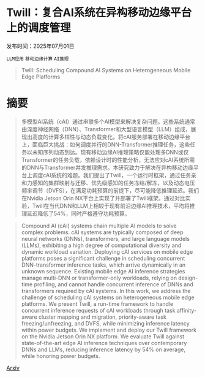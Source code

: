 # Twill：复合AI系统在异构移动边缘平台上的调度管理

发布时间：2025年07月01日

`LLM应用` `移动边缘计算` `AI推理`

> Twill: Scheduling Compound AI Systems on Heterogeneous Mobile Edge Platforms

# 摘要

> 多模型AI系统（cAI）通过串联多个AI模型来解决复杂问题。这些系统通常由深度神经网络（DNN）、Transformer和大型语言模型（LLM）组成，展现出高度的计算多样性与动态负载变化。将cAI服务部署在移动边缘平台上，面临巨大挑战：如何调度并行的DNN-Transformer推理任务，这些任务以未知序列动态到达。现有移动边缘AI推理策略仅能处理多DNN或仅Transformer的任务负载，依赖设计时的性能分析，无法应对cAI系统所需的DNN与Transformer并发推理需求。本研究致力于解决在异构移动边缘平台上调度cAI系统的难题。我们提出了Twill，一个运行时框架，通过任务亲和力感知的集群映射与迁移、优先级感知的任务冻结/解冻，以及动态电压频率调节（DVFS），在满足功耗预算的前提下，尽可能降低推理延迟。我们在Nvidia Jetson Orin NX平台上实现了并部署了Twill框架。通过对比实验，Twill在当代DNN和LLM上相较于现有前沿边缘AI推理技术，平均将推理延迟降低了54%，同时严格遵守功耗预算。


> Compound AI (cAI) systems chain multiple AI models to solve complex problems. cAI systems are typically composed of deep neural networks (DNNs), transformers, and large language models (LLMs), exhibiting a high degree of computational diversity and dynamic workload variation. Deploying cAI services on mobile edge platforms poses a significant challenge in scheduling concurrent DNN-transformer inference tasks, which arrive dynamically in an unknown sequence. Existing mobile edge AI inference strategies manage multi-DNN or transformer-only workloads, relying on design-time profiling, and cannot handle concurrent inference of DNNs and transformers required by cAI systems. In this work, we address the challenge of scheduling cAI systems on heterogeneous mobile edge platforms. We present Twill, a run-time framework to handle concurrent inference requests of cAI workloads through task affinity-aware cluster mapping and migration, priority-aware task freezing/unfreezing, and DVFS, while minimizing inference latency within power budgets. We implement and deploy our Twill framework on the Nvidia Jetson Orin NX platform. We evaluate Twill against state-of-the-art edge AI inference techniques over contemporary DNNs and LLMs, reducing inference latency by 54% on average, while honoring power budgets.

[Arxiv](https://arxiv.org/abs/2507.00491)